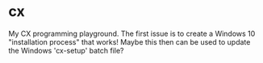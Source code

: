# cx
My CX programming playground.
The first issue is to create a Windows 10 "installation process" that works!
Maybe this then can be used to update the Windows 'cx-setup' batch file?
